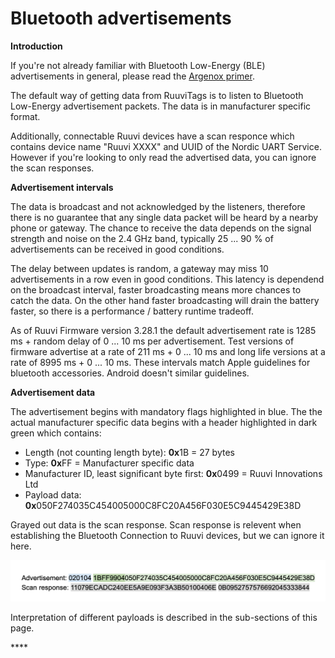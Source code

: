 # Bluetooth advertisements

**Introduction**

If you're not already familiar with Bluetooth Low-Energy \(BLE\) advertisements in general, please read the [Argenox primer](https://www.argenox.com/library/bluetooth-low-energy/ble-advertising-primer/).

The default way of getting data from RuuviTags is to listen to Bluetooth Low-Energy advertisement packets. The data is in manufacturer specific format. 

Additionally, connectable Ruuvi devices have a scan responce which contains device name "Ruuvi XXXX" and UUID of the Nordic UART Service. However if you're looking to only read the advertised data, you can ignore the scan responses. 

**Advertisement intervals**

The data is broadcast and not acknowledged by the listeners, therefore there is no guarantee that any single data packet will be heard by a nearby phone or gateway. The chance to receive the data depends on the signal strength and noise on the 2.4 GHz band, typically 25 ... 90 % of advertisements can be received in good conditions. 

The delay between updates is random, a gateway may miss 10 advertisements in a row even in good conditions. This latency is dependend on the broadcast interval, faster broadcasting means more chances to catch the data. On the other hand faster broadcasting will drain the battery faster, so there is a performance / battery runtime tradeoff. 

As of Ruuvi Firmware version 3.28.1 the default advertisement rate is 1285 ms + random delay of 0 ... 10 ms per advertisement. Test versions of firmware advertise at a rate of 211 ms + 0 ... 10 ms and long life versions at a rate of 8995 ms + 0 ... 10 ms. These intervals match Apple guidelines for bluetooth accessories. Android doesn't similar guidelines. 

**Advertisement data**

The advertisement begins with mandatory flags highlighted in blue. The the actual manufacturer specific data begins with a header highlighted in dark green which contains:

* Length \(not counting length byte\): **0x**1B = 27 bytes
* Type: **0x**FF = Manufacturer specific data
* Manufacturer ID, least significant byte first: **0x**0499 = Ruuvi Innovations Ltd
* Payload data: **0x**050F274035C454005000C8FC20A456F030E5C9445429E38D

Grayed out data is the scan response. Scan response is relevent when establishing the Bluetooth Connection to Ruuvi devices, but we can ignore it here.

![Advertised data and scan response](../../.gitbook/assets/image%20%285%29.png)

Interpretation of different payloads is described in the sub-sections of this page.

\*\*\*\*

